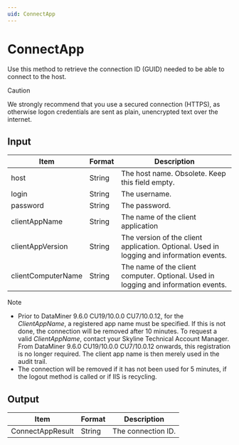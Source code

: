 ```yaml
---
uid: ConnectApp
---
```


# ConnectApp

Use this method to retrieve the connection ID (GUID) needed to be able to connect to the host.

> [!CAUTION]
> We strongly recommend that you use a secured connection (HTTPS), as otherwise logon credentials are sent as plain, unencrypted text over the internet.

## Input

| Item               | Format | Description                                                                              |
|--------------------|--------|------------------------------------------------------------------------------------------|
| host               | String | The host name. Obsolete. Keep this field empty.                                          |
| login              | String | The username.                                                                            |
| password           | String | The password.                                                                            |
| clientAppName      | String | The name of the client application                                                       |
| clientAppVersion   | String | The version of the client application. Optional. Used in logging and information events. |
| clientComputerName | String | The name of the client computer. Optional. Used in logging and information events.       |

> [!NOTE]
>
> - Prior to DataMiner 9.6.0 CU19/10.0.0 CU7/10.0.12, for the *ClientAppName*, a registered app name must be specified. If this is not done, the connection will be removed after 10 minutes. To request a valid *ClientAppName*, contact your Skyline Technical Account Manager. From DataMiner 9.6.0 CU19/10.0.0 CU7/10.0.12 onwards, this registration is no longer required. The client app name is then merely used in the audit trail.
> - The connection will be removed if it has not been used for 5 minutes, if the logout method is called or if IIS is recycling.

## Output

| Item             | Format | Description        |
|------------------|--------|--------------------|
| ConnectAppResult | String | The connection ID. |
